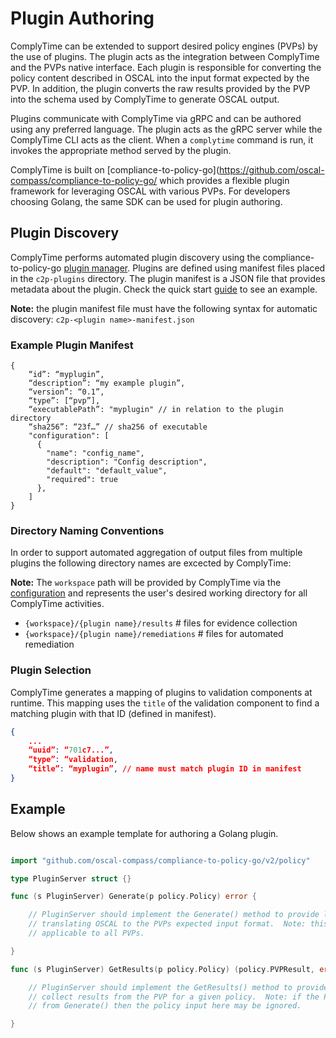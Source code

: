 # Plugin Authoring

ComplyTime can be extended to support desired policy engines (PVPs) by the use of plugins.
The plugin acts as the integration between ComplyTime and the PVPs native interface.
Each plugin is responsible for converting the policy content described in OSCAL into the input format expected by the PVP.
In addition, the plugin converts the raw results provided by the PVP into the schema used by ComplyTime to generate OSCAL output.

Plugins communicate with ComplyTime via gRPC and can be authored using any preferred language.
The plugin acts as the gRPC server while the ComplyTime CLI acts as the client.
When a `complytime` command is run, it invokes the appropriate method served by the plugin.

ComplyTime is built on [compliance-to-policy-go](https://github.com/oscal-compass/compliance-to-policy-go/ which provides a flexible plugin framework for leveraging OSCAL with various PVPs. For developers choosing Golang, the same SDK can be used for plugin authoring.

## Plugin Discovery

ComplyTime performs automated plugin discovery using the compliance-to-policy-go [plugin manager](https://github.com/complytime/compliance-to-policy-go/blob/CPLYTM-272/plugin/discovery.go).
Plugins are defined using manifest files placed in the `c2p-plugins` directory.
The plugin manifest is a JSON file that provides metadata about the plugin.
Check the quick start [guide](QUICK_START.md) to see an example.

**Note:** the plugin manifest file must have the following syntax for automatic discovery: `c2p-<plugin name>-manifest.json`

### Example Plugin Manifest

```
{
	“id”: “myplugin”,
	“description”: “my example plugin”,
	“version”: “0.1”,
	“type”: [“pvp”],
	“executablePath”: "myplugin" // in relation to the plugin directory
	“sha256”: “23f…” // sha256 of executable
	"configuration": [
      {
        "name": "config_name",
        "description": "Config description",
        "default": "default_value",
        "required": true
      },
	]
}
```

### Directory Naming Conventions

In order to support automated aggregation of output files from multiple plugins the following directory names are excected by ComplyTime:

**Note:** The `workspace` path will be provided by ComplyTime via the [configuration](https://github.com/complytime/complytime/blob/6cf2e92aff852119bba83e579e2c6d8700e4bcec/internal/complytime/plugins.go#L72) and represents the user's desired working directory for all ComplyTime activities.

- `{workspace}/{plugin name}/results` # files for evidence collection
- `{workspace}/{plugin name}/remediations` # files for automated remediation 

### Plugin Selection

ComplyTime generates a mapping of plugins to validation components at runtime.
This mapping uses the `title` of the validation component to find a matching plugin with that ID (defined in manifest).

```json
{
	...
	“uuid”: “701c7...”,
	“type”: “validation,
	“title”: “myplugin”, // name must match plugin ID in manifest
}
```

## Example

Below shows an example template for authoring a Golang plugin.

```go

import "github.com/oscal-compass/compliance-to-policy-go/v2/policy"

type PluginServer struct {}

func (s PluginServer) Generate(p policy.Policy) error {

	// PluginServer should implement the Generate() method to provide logic for
	// translating OSCAL to the PVPs expected input format.  Note: this may not be
	// applicable to all PVPs.

}

func (s PluginServer) GetResults(p policy.Policy) (policy.PVPResult, error) {

	// PluginServer should implement the GetResults() method to provide logic to
	// collect results from the PVP for a given policy.  Note: if the PVP requires input
	// from Generate() then the policy input here may be ignored.

}
```

